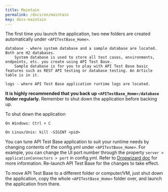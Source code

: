 ```yaml
---
title: Maintain
permalink: /docs/en/maintain
key: docs-maintain
---
```

The first time you launch the application, two new folders are created automatically under `<APITestBase_Home>`.

    database - where system database and a sample database are located. Both are H2 databases. 
        System database is used to store all test cases, environments, endpoints, etc. you create using API Test Base.
        Sample database is for you to play with API Test Base basic features such as REST API testing or database testing. An Article table is in it.
    
    logs - where API Test Base application runtime logs are located.

**It is highly recommended that you back up `<APITestBase_Home>/database` folder regularly.** Remember to shut down the application before backing up.

To shut down the application

    On Windows: Ctrl + C
    
    On Linux/Unix: kill -SIGINT <pid>

You can tune API Test Base application to suit your runtime needs by changing contents of the config.yml under `<APITestBase_Home>`. For example, you can change the UI port number through the property `server > applicationConnectors > port` in config.yml. Refer to [Dropwizard doc](https://www.dropwizard.io/1.3.4/docs/manual/configuration.html) for more information. Re-launch API Test Base for the changes to take effect.

To move API Test Base to a different folder or computer/VM, just shut down the application, copy the whole `<APITestBase_Home>` folder over, and launch the application from there.
